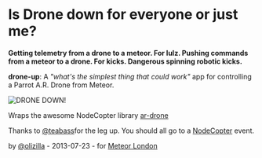 Is Drone down for everyone or just me?
======================================

**Getting telemetry from a drone to a meteor. For lulz. Pushing commands from a meteor to a drone. For kicks. Dangerous spinning robotic kicks.**

**drone-up**: A _"what's the simplest thing that could work"_ app for controlling a Parrot A.R. Drone from Meteor.

![DRONE DOWN!](https://raw.github.com/olizilla/drone-up/master/public/screenshot-down.png)

Wraps the awesome NodeCopter library [ar-drone](https://github.com/felixge/node-ar-drone)

Thanks to [@teabass](https://twitter.com/teabass)for the leg up. You should all go to a [NodeCopter](http://nodecopter.com/) event.

by [@olizilla](https://twitter.com/olizilla) - 2013-07-23 - for [Meteor London](http://www.meetup.com/Meteor-London/events/129227062/)
